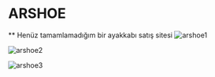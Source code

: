 # ARSHOE

** Henüz tamamlamadığım bir ayakkabı satış sitesi
![arshoe1](https://user-images.githubusercontent.com/76958549/123712247-9ad21100-d87a-11eb-8fd0-f9c3b0d3cf3f.png)

![arshoe2](https://user-images.githubusercontent.com/76958549/123712350-d53bae00-d87a-11eb-9159-a64589f4231b.png)

![arshoe3](https://user-images.githubusercontent.com/76958549/123712368-df5dac80-d87a-11eb-8c4c-a1927c92b419.png)
